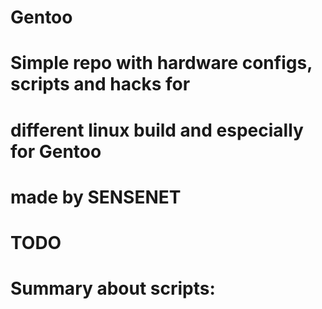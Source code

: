 # Gentoo
# Simple repo with hardware configs, scripts and hacks for 
# different linux build and especially for Gentoo
# made by SENSENET

# TODO
# Summary about scripts: